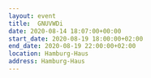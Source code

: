 ```yaml
---
layout: event
title:  GNUVWDi
date: 2020-08-14 18:07:00+00:00
start_date: 2020-08-19 18:00:00+02:00
end_date: 2020-08-19 22:00:00+02:00
location: Hamburg-Haus
address: Hamburg-Haus
---
```

